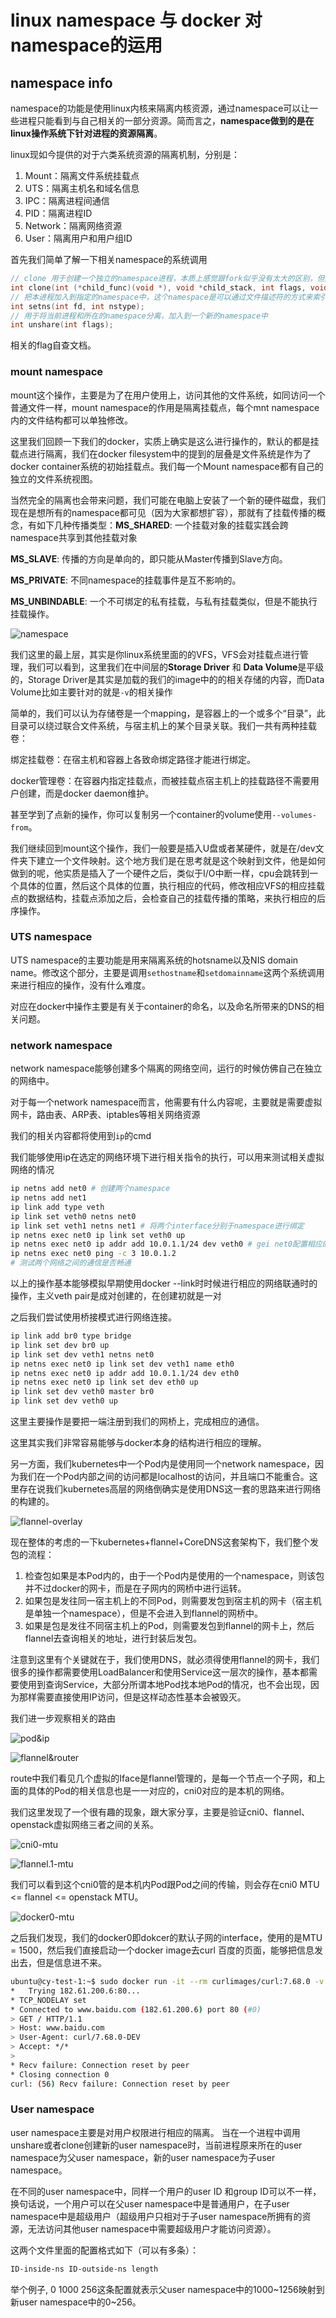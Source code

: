 

# linux namespace 与 docker 对namespace的运用

## namespace info

namespace的功能是使用linux内核来隔离内核资源，通过namespace可以让一些进程只能看到与自己相关的一部分资源。简而言之，**namespace做到的是在linux操作系统下针对进程的资源隔离**。

linux现如今提供的对于六类系统资源的隔离机制，分别是：

1. Mount：隔离文件系统挂载点
2. UTS：隔离主机名和域名信息
3. IPC：隔离进程间通信
4. PID：隔离进程ID
5. Network：隔离网络资源
6. User：隔离用户和用户组ID

首先我们简单了解一下相关namespace的系统调用

```c
// clone 用于创建一个独立的namespace进程，本质上感觉跟fork似乎没有太大的区别，但是会添加一个 flags参数，flag参数即选定即选定新进程的特有的namespace。
int clone(int (*child_func)(void *), void *child_stack, int flags, void *arg);
// 把本进程加入到指定的namespace中，这个namespace是可以通过文件描述符的方式来索引到某个namespace
int setns(int fd, int nstype);
// 用于将当前进程和所在的namespace分离，加入到一个新的namespace中
int unshare(int flags);
```

相关的flag自查文档。

### mount namespace

mount这个操作，主要是为了在用户使用上，访问其他的文件系统，如同访问一个普通文件一样，mount namespace的作用是隔离挂载点，每个mnt namespace内的文件结构都可以单独修改。

这里我们回顾一下我们的docker，实质上确实是这么进行操作的，默认的都是挂载点进行隔离，我们在docker filesystem中的提到的层叠是文件系统是作为了docker container系统的初始挂载点。我们每一个Mount namespace都有自己的独立的文件系统视图。

当然完全的隔离也会带来问题，我们可能在电脑上安装了一个新的硬件磁盘，我们现在是想所有的namespace都可见（因为大家都想扩容），那就有了挂载传播的概念，有如下几种传播类型：**MS_SHARED**: 一个挂载对象的挂载实践会跨namespace共享到其他挂载对象

**MS_SLAVE**: 传播的方向是单向的，即只能从Master传播到Slave方向。

**MS_PRIVATE**: 不同namespace的挂载事件是互不影响的。

**MS_UNBINDABLE**: 一个不可绑定的私有挂载，与私有挂载类似，但是不能执行挂载操作。

![namespace](./images/namespace-rw-operation.png)

我们这里的最上层，其实是你linux系统里面的的VFS，VFS会对挂载点进行管理，我们可以看到，这里我们在中间层的**Storage Driver** 和 **Data Volume**是平级的，Storage Driver是其实是加载的我们的image中的的相关存储的内容，而Data Volume比如主要针对的就是`-v`的相关操作

简单的，我们可以认为存储卷是一个mapping，是容器上的一个或多个“目录”，此目录可以绕过联合文件系统，与宿主机上的某个目录关联。我们一共有两种挂载卷：

绑定挂载卷：在宿主机和容器上各致命绑定路径才能进行绑定。

docker管理卷：在容器内指定挂载点，而被挂载点宿主机上的挂载路径不需要用户创建，而是docker daemon维护。

甚至学到了点新的操作，你可以复制另一个container的volume使用`--volumes-from`。

我们继续回到mount这个操作，我们一般要是插入U盘或者某硬件，就是在/dev文件夹下建立一个文件映射。这个地方我们是在思考就是这个映射到文件，他是如何做到的呢，他实质是插入了一个硬件之后，类似于I/O中断一样，cpu会跳转到一个具体的位置，然后这个具体的位置，执行相应的代码，修改相应VFS的相应挂载点的数据结构，挂载点添加之后，会检查自己的挂载传播的策略，来执行相应的后序操作。

### UTS namespace

UTS namespace的主要功能是用来隔离系统的hotsname以及NIS domain name。修改这个部分，主要是调用`sethostname`和`setdomainname`这两个系统调用来进行相应的操作，没有什么难度。

对应在docker中操作主要是有关于container的命名，以及命名所带来的DNS的相关问题。

### network namespace

network namespace能够创建多个隔离的网络空间，运行的时候仿佛自己在独立的网络中。

对于每一个network namespace而言，他需要有什么内容呢，主要就是需要虚拟网卡，路由表、ARP表、iptables等相关网络资源

我们的相关内容都将使用到`ip`的cmd

我们能够使用ip在选定的网络环境下进行相关指令的执行，可以用来测试相关虚拟网络的情况

```bash
ip netns add net0 # 创建两个namespace 
ip netns add net1
ip link add type veth
ip link set veth0 netns net0
ip link set veth1 netns net1 # 将两个interface分别于namespace进行绑定
ip netns exec net0 ip link set veth0 up
ip netns exec net0 ip addr add 10.0.1.1/24 dev veth0 # gei net0配置相应的ip网段
ip netns exec net0 ping -c 3 10.0.1.2
# 测试两个网络之间的通信是否畅通
```

以上的操作基本能够模拟早期使用docker --link时时候进行相应的网络联通时的操作，主义veth pair是成对创建的，在创建初就是一对

之后我们尝试使用桥接模式进行网络连接。

```bash
ip link add br0 type bridge
ip link set dev br0 up
ip link set dev veth1 netns net0
ip netns exec net0 ip link set dev veth1 name eth0
ip netns exec net0 ip addr add 10.0.1.1/24 dev eth0
ip netns exec net0 ip link set dev eth0 up
ip link set dev veth0 master br0
ip link set dev veth0 up
```

这里主要操作是要把一端注册到我们的网桥上，完成相应的通信。

这里其实我们非常容易能够与docker本身的结构进行相应的理解。

另一方面，我们kubernetes中一个Pod内是使用同一个network namespace，因为我们在一个Pod内部之间的访问都是localhost的访问，并且端口不能重合。这里存在说我们kubernetes高层的网络倒确实是使用DNS这一套的思路来进行网络的构建的。

![flannel-overlay](./images/flannel-overlay.png)

现在整体的考虑的一下kubernetes+flannel+CoreDNS这套架构下，我们整个发包的流程：

1. 检查包如果是本Pod内的，由于一个Pod内是使用的一个namespace，则该包并不过docker的网卡，而是在子网内的网桥中进行运转。
2. 如果包是发往同一宿主机上的不同Pod，则需要发包到宿主机的网卡（宿主机是单独一个namespace），但是不会进入到flannel的网桥中。
3. 如果是包是发往不同宿主机上的Pod，则需要发包到flannel的网卡上，然后flannel去查询相关的地址，进行封装后发包。

注意到这里有个关键就在于，我们使用DNS，就必须得使用flannel的网卡，我们很多的操作都需要使用LoadBalancer和使用Service这一层次的操作，基本都需要使用到查询Service，大部分所谓本地Pod找本地Pod的情况，也不会出现，因为那样需要直接使用IP访问，但是这样动态性基本会被毁灭。

我们进一步观察相关的路由

![pod&ip](./images/pod&ip.png)

![flannel&router](./images/flannel&router.png)

route中我们看见几个虚拟的Iface是flannel管理的，是每一个节点一个子网，和上面的具体的Pod的相关信息也是一一对应的，cni0对应的是本机的网络。

我们这里发现了一个很有趣的现象，跟大家分享，主要是验证cni0、flannel、openstack虚拟网络三者之间的关系。

![cni0-mtu](./images/cni0-mtu.png)

![flannel.1-mtu](./images/flannel.1-mtu.png)

我们可以看到这个cni0管的是本机内Pod跟Pod之间的传输，则会存在cni0 MTU <= flannel <= openstack MTU。

![docker0-mtu](./images/docker0-mtu.png)

之后我们发现，我们的docker0即dokcer的默认子网的interface，使用的是MTU = 1500，然后我们直接启动一个docker image去curl 百度的页面，能够把信息发出去，但是信息进不来。

```bash
ubuntu@cy-test-1:~$ sudo docker run -it --rm curlimages/curl:7.68.0 -v www.baidu.com
*   Trying 182.61.200.6:80...
* TCP_NODELAY set
* Connected to www.baidu.com (182.61.200.6) port 80 (#0)
> GET / HTTP/1.1
> Host: www.baidu.com
> User-Agent: curl/7.68.0-DEV
> Accept: */*
> 
* Recv failure: Connection reset by peer
* Closing connection 0
curl: (56) Recv failure: Connection reset by peer

```

### User namespace

user namespace主要是对用户权限进行相应的隔离。 当在一个进程中调用unshare或者clone创建新的user namespace时，当前进程原来所在的user namespace为父user namespace，新的user namespace为子user namespace。

在不同的user namespace中，同样一个用户的user ID 和group ID可以不一样，换句话说，一个用户可以在父user namespace中是普通用户，在子user namespace中是超级用户（超级用户只相对于子user namespace所拥有的资源，无法访问其他user namespace中需要超级用户才能访问资源）。

这两个文件里面的配置格式如下（可以有多条）：

```bash
ID-inside-ns ID-outside-ns length
```

举个例子, 0 1000 256这条配置就表示父user namespace中的1000~1256映射到新user namespace中的0~256。

